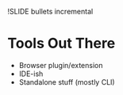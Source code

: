 !SLIDE bullets incremental

# Tools Out There

* Browser plugin/extension
* IDE-ish
* Standalone stuff (mostly CLI)
